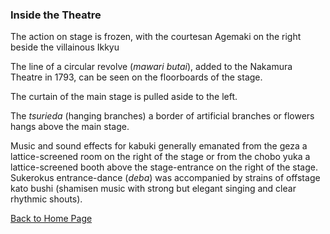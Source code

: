 ### Inside the Theatre

The action on stage is frozen, with the courtesan Agemaki on the right beside the villainous Ikkyu

The line of a circular revolve (_mawari_ _butai_), added to the Nakamura Theatre in 1793, can be seen on the floorboards of the stage.

The curtain of the main stage is pulled aside to the left.

The _tsurieda_ (hanging branches)  a border of artificial branches or flowers  hangs above the main stage.

Music and sound effects for kabuki generally emanated from the geza  a lattice-screened room on the right of the stage  or from the chobo yuka  a lattice-screened booth above the stage-entrance on the right of the stage. Sukerokus entrance-dance (_deba_) was accompanied by strains of offstage kato bushi (shamisen music with strong but elegant singing and clear rhythmic shouts).

[Back to Home Page](texthomepage.htm)
